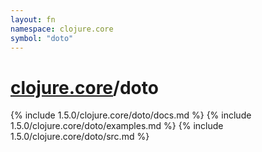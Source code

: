 ```yaml
---
layout: fn
namespace: clojure.core
symbol: "doto"
---
```


# [clojure.core](../)/doto

{% include 1.5.0/clojure.core/doto/docs.md %}
{% include 1.5.0/clojure.core/doto/examples.md %}
{% include 1.5.0/clojure.core/doto/src.md %}

